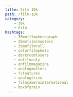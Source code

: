 ```yaml
---
title: Film 10k
path: /film-10k
category: 
    - 10k
    - Film
hashtags:
    - 35mmfilmphotograph
    - 35mmfilmshooters
    - 35mmfilmroll
    - colorfilmphoto
    - darkroomlosers
    - onfilmonly
    - onfilmmagazine
    - analogmatters
    - fcfeatures
    - analogdrive
    - filmcamerainternational
    - boxofgrain
---
```

